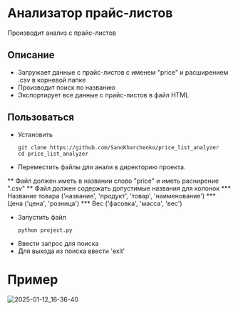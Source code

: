 # Анализатор прайс-листов
Производит анализ с прайс-листов 

## Описание

* Загружает данные с прайс-листов с именем "price" и расширением .csv в корневой папке
* Производит поиск по названию
* Экспортирует все данные с прайс-листов в файл HTML 

## Пользоваться

* Установить
  ```
  git clone https://github.com/SanoKharchenko/price_list_analyzer
  cd price_list_analyzer
  ```
* Переместить файлы для анали в директорию проекта.
  
** Файл должен иметь в названии слово "price" и иметь раснирение ".csv"
** Файл должен содержать допустимые названия для колонок
*** Название товара ('название', 'продукт', 'товар', 'наименование')
*** Цена ('цена', 'розница')
*** Вес ('фасовка', 'масса', 'вес')
* Запустить файл
  ```
  python project.py
  ```
* Ввести запрос для поиска
* Для выхода из поиска ввести 'exit'

# Пример

![2025-01-12_16-36-40](https://github.com/user-attachments/assets/59e0284d-555a-4eeb-a53c-acb50ad2ba34)
